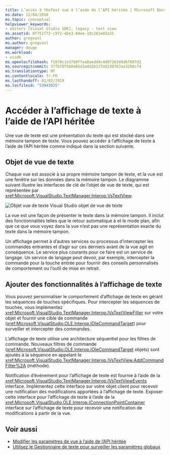 ```yaml
---
title: L’accès à theText vue à l’aide de l’API héritée | Microsoft Docs
ms.date: 11/04/2016
ms.topic: conceptual
helpviewer_keywords:
- editors [Visual Studio SDK], legacy - text view
ms.assetid: 8f751f72-c972-4be3-84ee-19c281e02e25
author: gregvanl
ms.author: gregvanl
manager: douge
ms.workload:
- vssdk
ms.openlocfilehash: f1878c1e3769ffaa8aedd4c4d0f26349d6f097d2
ms.sourcegitcommit: 37fb7075b0a65d2add3b137a5230767aa3266c74
ms.translationtype: MT
ms.contentlocale: fr-FR
ms.lasthandoff: 01/02/2019
ms.locfileid: "53943835"
---
```

# <a name="access-the-text-view-by-using-the-legacy-api"></a>Accéder à l’affichage de texte à l’aide de l’API héritée
Une vue de texte est une présentation du texte qui est stocké dans une mémoire tampon de texte. Vous pouvez accéder à l’affichage de texte à l’aide de l’API héritée comme indiqué dans la section suivante.

## <a name="text-view-object"></a>Objet de vue de texte
 Chaque vue est associé à sa propre mémoire tampon de texte, et la vue est une fenêtre sur les données dans la mémoire tampon. Le diagramme suivant illustre les interfaces de clé de l’objet de vue de texte, qui est représentée par <xref:Microsoft.VisualStudio.TextManager.Interop.VsTextView>.

 ![Objet vue de texte Visual Studio](../extensibility/media/vstextview.gif "vstextview") objet de vue de texte

 La vue est une façon de présenter le texte dans la mémoire tampon. Il inclut des fonctionnalités telles que le retour automatique à et le mode plan, afin que ce que vous voyez dans la vue n’est pas une représentation exacte du texte dans la mémoire tampon.

 Un affichage permet à d’autres services ou processus d’intercepter les commandes entrantes et d’agir sur ces derniers avant de la vue agit en conséquence. Le service plus courants pour ce faire est un service de langage. Un service de langage peut devoir, par exemple, intercepter la commande pour la touche entrée pour fournir des conseils personnalisés de comportement ou l’outil de mise en retrait.

## <a name="add-functionality-to-the-text-view"></a>Ajouter des fonctionnalités à l’affichage de texte
 Vous pouvez personnaliser le comportement d’affichage de texte en gérant les séquences de touches spécifiques. Pour intercepter les séquences de touches, vous implémentez <xref:Microsoft.VisualStudio.TextManager.Interop.IVsTextViewFilter> sur votre objet et fournir une cible de commande (<xref:Microsoft.VisualStudio.OLE.Interop.IOleCommandTarget>) pour surveiller et intercepter des commandes.

 L’affichage de texte utilise une architecture séquentiel pour les filtres de commande. Nouveaux filtres de commande (<xref:Microsoft.VisualStudio.OLE.Interop.IOleCommandTarget> objets) sont ajoutés à la séquence en appelant le <xref:Microsoft.VisualStudio.TextManager.Interop.IVsTextView.AddCommandFilter%2A> (méthode).

 Notification d’événement pour l’affichage de texte est fournie à l’aide de la <xref:Microsoft.VisualStudio.TextManager.Interop.IVsTextViewEvents> interface. Implémentez cette interface sur votre objet client pour recevoir une notification des modifications apportées à l’affichage de texte. Exposer cette interface pour l’affichage de texte à l’aide de la <xref:Microsoft.VisualStudio.OLE.Interop.IConnectionPointContainer> interface sur l’affichage de texte pour recevoir une notification de modifications à partir de la vue.

## <a name="see-also"></a>Voir aussi

- [Modifier les paramètres de vue à l’aide de l’API héritée](../extensibility/changing-view-settings-by-using-the-legacy-api.md)
- [Utilisez le Gestionnaire de texte pour surveiller les paramètres globaux](../extensibility/using-the-text-manager-to-monitor-global-settings.md)